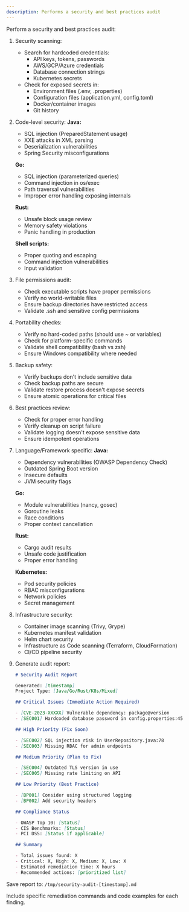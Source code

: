 ```yaml
---
description: Performs a security and best practices audit
---
```


Perform a security and best practices audit:

1. Security scanning:
   - Search for hardcoded credentials:
     - API keys, tokens, passwords
     - AWS/GCP/Azure credentials
     - Database connection strings
     - Kubernetes secrets
   - Check for exposed secrets in:
     - Environment files (.env, .properties)
     - Configuration files (application.yml, config.toml)
     - Docker/container images
     - Git history

2. Code-level security:
   **Java:**
   - SQL injection (PreparedStatement usage)
   - XXE attacks in XML parsing
   - Deserialization vulnerabilities
   - Spring Security misconfigurations

   **Go:**
   - SQL injection (parameterized queries)
   - Command injection in os/exec
   - Path traversal vulnerabilities
   - Improper error handling exposing internals

   **Rust:**
   - Unsafe block usage review
   - Memory safety violations
   - Panic handling in production

   **Shell scripts:**
   - Proper quoting and escaping
   - Command injection vulnerabilities
   - Input validation

3. File permissions audit:
   - Check executable scripts have proper permissions
   - Verify no world-writable files
   - Ensure backup directories have restricted access
   - Validate .ssh and sensitive config permissions

4. Portability checks:
   - Verify no hard-coded paths (should use ~ or variables)
   - Check for platform-specific commands
   - Validate shell compatibility (bash vs zsh)
   - Ensure Windows compatibility where needed

5. Backup safety:
   - Verify backups don't include sensitive data
   - Check backup paths are secure
   - Validate restore process doesn't expose secrets
   - Ensure atomic operations for critical files

6. Best practices review:
   - Check for proper error handling
   - Verify cleanup on script failure
   - Validate logging doesn't expose sensitive data
   - Ensure idempotent operations

7. Language/Framework specific:
   **Java:**
   - Dependency vulnerabilities (OWASP Dependency Check)
   - Outdated Spring Boot version
   - Insecure defaults
   - JVM security flags

   **Go:**
   - Module vulnerabilities (nancy, gosec)
   - Goroutine leaks
   - Race conditions
   - Proper context cancellation

   **Rust:**
   - Cargo audit results
   - Unsafe code justification
   - Proper error handling

   **Kubernetes:**
   - Pod security policies
   - RBAC misconfigurations
   - Network policies
   - Secret management

8. Infrastructure security:
   - Container image scanning (Trivy, Grype)
   - Kubernetes manifest validation
   - Helm chart security
   - Infrastructure as Code scanning (Terraform, CloudFormation)
   - CI/CD pipeline security

9. Generate audit report:

   ```markdown
   # Security Audit Report

   Generated: [timestamp]
   Project Type: [Java/Go/Rust/K8s/Mixed]

   ## Critical Issues (Immediate Action Required)

   - [CVE-2023-XXXXX] Vulnerable dependency: package@version
   - [SEC001] Hardcoded database password in config.properties:45

   ## High Priority (Fix Soon)

   - [SEC002] SQL injection risk in UserRepository.java:78
   - [SEC003] Missing RBAC for admin endpoints

   ## Medium Priority (Plan to Fix)

   - [SEC004] Outdated TLS version in use
   - [SEC005] Missing rate limiting on API

   ## Low Priority (Best Practice)

   - [BP001] Consider using structured logging
   - [BP002] Add security headers

   ## Compliance Status

   - OWASP Top 10: [Status]
   - CIS Benchmarks: [Status]
   - PCI DSS: [Status if applicable]

   ## Summary

   - Total issues found: X
   - Critical: X, High: X, Medium: X, Low: X
   - Estimated remediation time: X hours
   - Recommended actions: [prioritized list]
   ```

Save report to: `/tmp/security-audit-[timestamp].md`

Include specific remediation commands and code examples for each finding.
